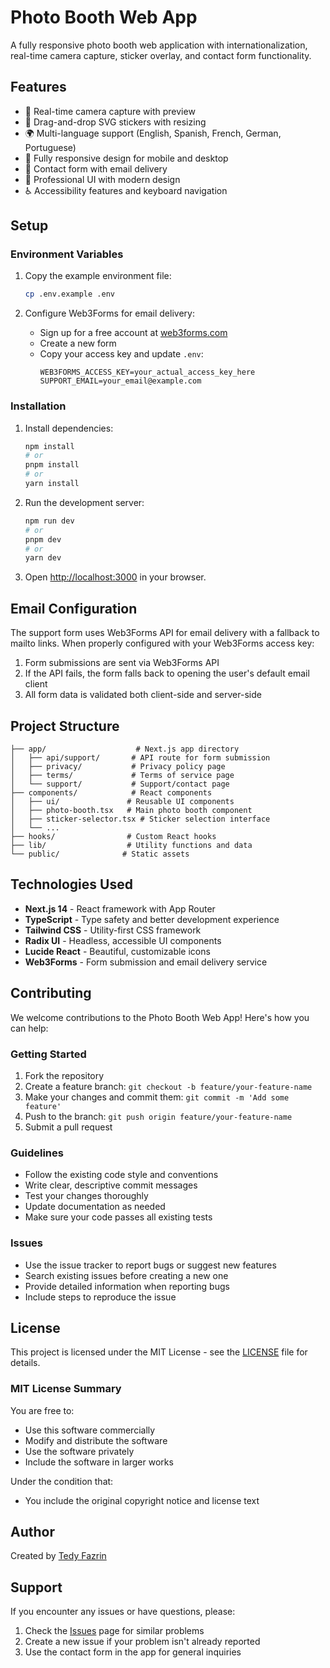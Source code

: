 # Photo Booth Web App

A fully responsive photo booth web application with internationalization, real-time camera capture, sticker overlay, and contact form functionality.

## Features

- 📸 Real-time camera capture with preview
- 🎨 Drag-and-drop SVG stickers with resizing
- 🌍 Multi-language support (English, Spanish, French, German, Portuguese)
- 📱 Fully responsive design for mobile and desktop
- 📧 Contact form with email delivery
- 🎯 Professional UI with modern design
- ♿ Accessibility features and keyboard navigation

## Setup

### Environment Variables

1. Copy the example environment file:

   ```bash
   cp .env.example .env
   ```

2. Configure Web3Forms for email delivery:
   - Sign up for a free account at [web3forms.com](https://web3forms.com/)
   - Create a new form
   - Copy your access key and update `.env`:
     ```
     WEB3FORMS_ACCESS_KEY=your_actual_access_key_here
     SUPPORT_EMAIL=your_email@example.com
     ```

### Installation

1. Install dependencies:

   ```bash
   npm install
   # or
   pnpm install
   # or
   yarn install
   ```

2. Run the development server:

   ```bash
   npm run dev
   # or
   pnpm dev
   # or
   yarn dev
   ```

3. Open [http://localhost:3000](http://localhost:3000) in your browser.

## Email Configuration

The support form uses Web3Forms API for email delivery with a fallback to mailto links. When properly configured with your Web3Forms access key:

1. Form submissions are sent via Web3Forms API
2. If the API fails, the form falls back to opening the user's default email client
3. All form data is validated both client-side and server-side

## Project Structure

```
├── app/                    # Next.js app directory
│   ├── api/support/       # API route for form submission
│   ├── privacy/           # Privacy policy page
│   ├── terms/             # Terms of service page
│   └── support/           # Support/contact page
├── components/            # React components
│   ├── ui/               # Reusable UI components
│   ├── photo-booth.tsx   # Main photo booth component
│   ├── sticker-selector.tsx # Sticker selection interface
│   └── ...
├── hooks/                # Custom React hooks
├── lib/                  # Utility functions and data
└── public/              # Static assets
```

## Technologies Used

- **Next.js 14** - React framework with App Router
- **TypeScript** - Type safety and better development experience
- **Tailwind CSS** - Utility-first CSS framework
- **Radix UI** - Headless, accessible UI components
- **Lucide React** - Beautiful, customizable icons
- **Web3Forms** - Form submission and email delivery service

## Contributing

We welcome contributions to the Photo Booth Web App! Here's how you can help:

### Getting Started

1. Fork the repository
2. Create a feature branch: `git checkout -b feature/your-feature-name`
3. Make your changes and commit them: `git commit -m 'Add some feature'`
4. Push to the branch: `git push origin feature/your-feature-name`
5. Submit a pull request

### Guidelines

- Follow the existing code style and conventions
- Write clear, descriptive commit messages
- Test your changes thoroughly
- Update documentation as needed
- Make sure your code passes all existing tests

### Issues

- Use the issue tracker to report bugs or suggest new features
- Search existing issues before creating a new one
- Provide detailed information when reporting bugs
- Include steps to reproduce the issue

## License

This project is licensed under the MIT License - see the [LICENSE](LICENSE) file for details.

### MIT License Summary

You are free to:

- Use this software commercially
- Modify and distribute the software
- Use the software privately
- Include the software in larger works

Under the condition that:

- You include the original copyright notice and license text

## Author

Created by [Tedy Fazrin](https://tedyfazrin.com)

## Support

If you encounter any issues or have questions, please:

1. Check the [Issues](../../issues) page for similar problems
2. Create a new issue if your problem isn't already reported
3. Use the contact form in the app for general inquiries

